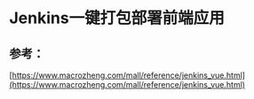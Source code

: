 # Jenkins一键打包部署前端应用

## 参考：

[https://www.macrozheng.com/mall/reference/jenkins_vue.html](https://www.macrozheng.com/mall/reference/jenkins_vue.html)



